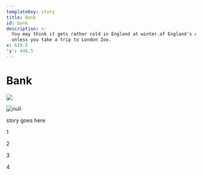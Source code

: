 ```yaml
---
templateKey: story
title: Bank
id: bank
description: >-
  You may think it gets rather cold in England at winter.of England's capital
  unless you take a trip to London Zoo.
x: 619.5
'y': 446.5
---
```

# Bank

![](/img/bankpicmed.jpg)

<!--break-->

![null](img/bank-cover.jpeg)

story goes here

<!--break-->

1

<!--break-->

2

<!--break-->

3

<!--break-->

4
